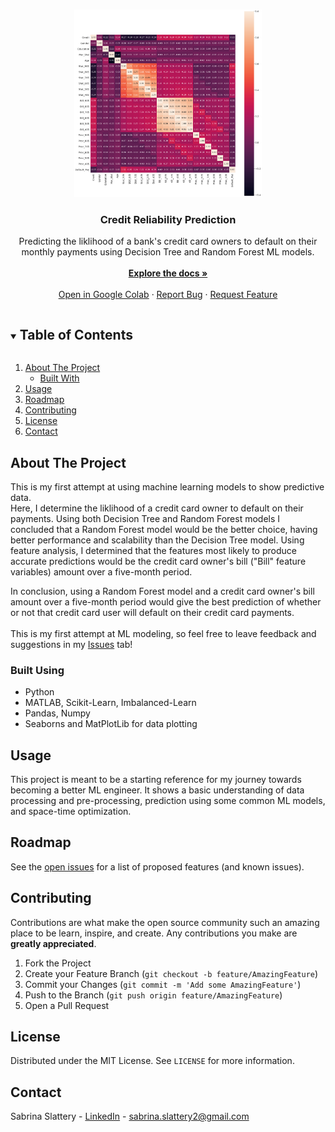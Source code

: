 <!-- PROJECT LOGO -->
<br />
<p align="center">
  <a href="https://colab.research.google.com/github/sabrinaslattery/credit-reliability-prediction/blob/main/Comp411_CreditProject.ipynb" target="_blank">
    <img src="https://github.com/sabrinaslattery/credit-reliability-prediction/blob/main/images/CRP_Heatmap.png" alt="Logo" width="300" height="300">
  </a>

  <h3 align="center">Credit Reliability Prediction</h3>

  <p align="center">
    Predicting the liklihood of a bank's credit card owners to default on their monthly payments using Decision Tree and Random Forest ML models. <br />
    <br />
    <a href="https://github.com/sabrinaslattery/credit-reliability-prediction"><strong>Explore the docs »</strong></a>
    <br />
    <br />
    <a href="https://colab.research.google.com/github/sabrinaslattery/credit-reliability-prediction/blob/main/Comp411_CreditProject.ipynb" target="_blank">Open in Google Colab</a>
    ·
    <a href="https://github.com/sabrinaslattery/credit-reliability-prediction/issues">Report Bug</a>
    ·
    <a href="https://github.com/sabrinaslattery/credit-reliability-prediction/issues">Request Feature</a>
  </p>
</p>



<!-- TABLE OF CONTENTS -->
<details open="open">
  <summary><h2 style="display: inline-block">Table of Contents</h2></summary>
  <ol>
    <li>
      <a href="#about-the-project">About The Project</a>
      <ul>
        <li><a href="#built-with">Built With</a></li>
      </ul>
    </li>
    <li><a href="#usage">Usage</a></li>
    <li><a href="#roadmap">Roadmap</a></li>
    <li><a href="#contributing">Contributing</a></li>
    <li><a href="#license">License</a></li>
    <li><a href="#contact">Contact</a></li>
  </ol>
</details>



<!-- ABOUT THE PROJECT -->
## About The Project

This is my first attempt at using machine learning models to show predictive data. <br />
Here, I determine the liklihood of a credit card owner to default on their payments. Using both Decision Tree and Random Forest models I concluded that a Random Forest model would be the better choice, having better performance and scalability than the Decision Tree model. Using feature analysis, I determined that the features most likely to produce accurate predictions would be the credit card owner's bill ("Bill" feature variables) amount over a five-month period.<br />

In conclusion, using a Random Forest model and a credit card owner's bill amount over a five-month period would give the best prediction of whether or not that credit card user will default on their credit card payments. <br /><br />
This is my first attempt at ML modeling, so feel free to leave feedback and suggestions in my [Issues](https://github.com/sabrinaslattery/credit-reliability-prediction/issues) tab!


### Built Using

* Python
* MATLAB, Scikit-Learn, Imbalanced-Learn
* Pandas, Numpy
* Seaborns and MatPlotLib for data plotting

<!-- USAGE EXAMPLES -->
## Usage

This project is meant to be a starting reference for my journey towards becoming a better ML engineer. It shows a basic understanding of data processing and pre-processing, prediction using some common ML models, and space-time optimization. 


<!-- ROADMAP -->
## Roadmap

See the [open issues](https://github.com/sabrinaslattery/credit-reliability-prediction/issues) for a list of proposed features (and known issues).


<!-- CONTRIBUTING -->
## Contributing

Contributions are what make the open source community such an amazing place to be learn, inspire, and create. Any contributions you make are **greatly appreciated**.

1. Fork the Project
2. Create your Feature Branch (`git checkout -b feature/AmazingFeature`)
3. Commit your Changes (`git commit -m 'Add some AmazingFeature'`)
4. Push to the Branch (`git push origin feature/AmazingFeature`)
5. Open a Pull Request


<!-- LICENSE -->
## License

Distributed under the MIT License. See `LICENSE` for more information.


<!-- CONTACT -->
## Contact

Sabrina Slattery - [LinkedIn](https://www.linkedin.com/in/sabrinaslattery/) - sabrina.slattery2@gmail.com


<!-- MARKDOWN LINKS & IMAGES -->
<!-- https://www.markdownguide.org/basic-syntax/#reference-style-links -->
[contributors-shield]: https://img.shields.io/github/contributors/github_username/repo.svg?style=for-the-badge
[contributors-url]: https://github.com/github_username/repo/graphs/contributors
[forks-shield]: https://img.shields.io/github/forks/github_username/repo.svg?style=for-the-badge
[forks-url]: https://github.com/github_username/repo/network/members
[stars-shield]: https://img.shields.io/github/stars/github_username/repo.svg?style=for-the-badge
[stars-url]: https://github.com/github_username/repo/stargazers
[issues-shield]: https://img.shields.io/github/issues/github_username/repo.svg?style=for-the-badge
[issues-url]: https://github.com/github_username/repo/issues
[license-shield]: https://img.shields.io/github/license/github_username/repo.svg?style=for-the-badge
[license-url]: https://github.com/github_username/repo/blob/master/LICENSE.txt
[linkedin-shield]: https://img.shields.io/badge/-LinkedIn-black.svg?style=for-the-badge&logo=linkedin&colorB=555
[linkedin-url]: https://linkedin.com/in/github_username
